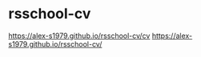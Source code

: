 # rsschool-cv
https://alex-s1979.github.io/rsschool-cv/cv
https://alex-s1979.github.io/rsschool-cv/
